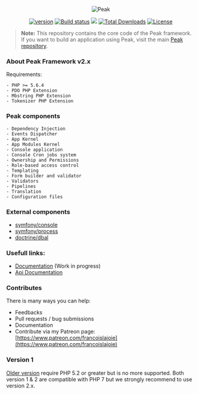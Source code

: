 <p align="center"><img src="http://francoislajoie.com/assets/img/peaklogo.jpg" alt="Peak"></p>
<p align="center">
<a href="https://packagist.org/packages/peakphp/framework"><img src="https://poser.pugx.org/peakphp/framework/version" alt="version"></a>
<a href="https://travis-ci.org/peakphp/framework"><img src="https://travis-ci.org/peakphp/framework.svg" alt="Build status"></a>
<a href="https://codeclimate.com/github/peakphp/framework"><img src="https://codeclimate.com/github/peakphp/framework/badges/gpa.svg" /></a>
<a href="https://packagist.org/packages/peakphp/framework"><img src="https://poser.pugx.org/peakphp/framework/downloads" alt="Total Downloads"></a>
<a href="https://github.com/peakphp/framework/blob/master/LICENSE.md"><img src="https://poser.pugx.org/peakphp/framework/license" alt="License"></a>
</p>

> **Note:** This repository contains the core code of the Peak framework. If you want to build an application using Peak, visit the main [Peak repository](https://github.com/peakphp/peak).

### About Peak Framework v2.x

Requirements:

    - PHP >= 5.6.4
    - PDO PHP Extension
    - Mbstring PHP Extension
    - Tokenizer PHP Extension

### Peak components
    - Dependency Injection
    - Events Dispatcher
    - App Kernel
    - App Modules Kernel
    - Console application
    - Console Cron jobs system
    - Ownership and Permissions
    - Role-based access control
    - Templating
    - Form builder and validator
    - Validators
    - Pipelines
    - Translation
    - Configuration files

### External components

   - [symfony/console](https://github.com/symfony/console)
   - [symfony/process](https://github.com/symfony/process)
   - [doctrine/dbal](https://github.com/doctrine/dbal)
   
### Usefull links:
- [Documentation](https://peak.readthedocs.io) (Work in progress)
- [Api Documentation](http://api.peakframework.com)

### Contributes

There is many ways you can help:

- Feedbacks
- Pull requests / bug submissions
- Documentation
- Contribute via my Patreon page: [https://www.patreon.com/francoislajoie](https://www.patreon.com/francoislajoie)

### Version 1

[Older version](https://github.com/1Franck/Peak) require PHP 5.2 or greater but is no more supported. 
Both version 1 & 2 are compatible with PHP 7 but we strongly recommend to use version 2.x.




